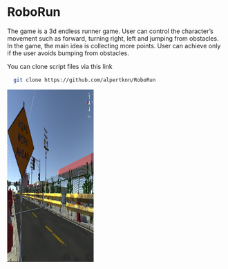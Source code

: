 # RoboRun

The game is a 3d endless runner game. User can control the character’s movement such as 
forward, turning right, left and jumping from obstacles. In the game, the main idea is 
collecting more points. User can achieve only if the user avoids bumping from obstacles. 


You can clone script files via this link

```bash
  git clone https://github.com/alpertknn/RoboRun
```

<img src="https://raw.githubusercontent.com/alpertknn/RoboRun/main/screenshots/2.PNG" data-canonical-src="https://raw.githubusercontent.com/alpertknn/RoboRun/main/screenshots/2.PNG" width="200" height="400" />
